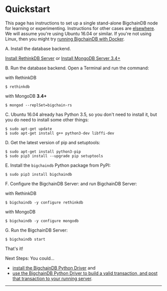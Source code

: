 # Quickstart

This page has instructions to set up a single stand-alone BigchainDB node for learning or experimenting. Instructions for other cases are [elsewhere](introduction.html). We will assume you're using Ubuntu 16.04 or similar. If you're not using Linux, then you might try [running BigchainDB with Docker](appendices/run-with-docker.html).

A. Install the database backend. 

[Install RethinkDB Server](https://rethinkdb.com/docs/install/ubuntu/) or
[Install MongoDB Server 3.4+](https://docs.mongodb.com/manual/tutorial/install-mongodb-on-ubuntu/)

B. Run the database backend. Open a Terminal and run the command:

with RethinkDB
```text
$ rethinkdb
```

with MongoDB __3.4+__
```text
$ mongod --replSet=bigchain-rs
```

C. Ubuntu 16.04 already has Python 3.5, so you don't need to install it, but you do need to install some other things:
```text
$ sudo apt-get update
$ sudo apt-get install g++ python3-dev libffi-dev
```

D. Get the latest version of pip and setuptools:
```text
$ sudo apt-get install python3-pip
$ sudo pip3 install --upgrade pip setuptools
```

E. Install the `bigchaindb` Python package from PyPI:
```text
$ sudo pip3 install bigchaindb
```

F. Configure the BigchainDB Server: and run BigchainDB Server:

with RethinkDB
```text
$ bigchaindb -y configure rethinkdb
```

with MongoDB
```text
$ bigchaindb -y configure mongodb
```

G. Run the BigchainDB Server:
```text
$ bigchaindb start
```

That's it!

Next Steps: You could... 

* [install the BigchainDB Python Driver](https://docs.bigchaindb.com/projects/py-driver/en/latest/quickstart.html) and
* [use the BigchainDB Python Driver to build a valid transaction, and post that transaction to your running server](https://docs.bigchaindb.com/projects/py-driver/en/latest/usage.html).

<hr>

<br>
<br>
<br>
<br>
<br>
<br>
<br>
<br>
<br>
<br>
<br>
<br>
